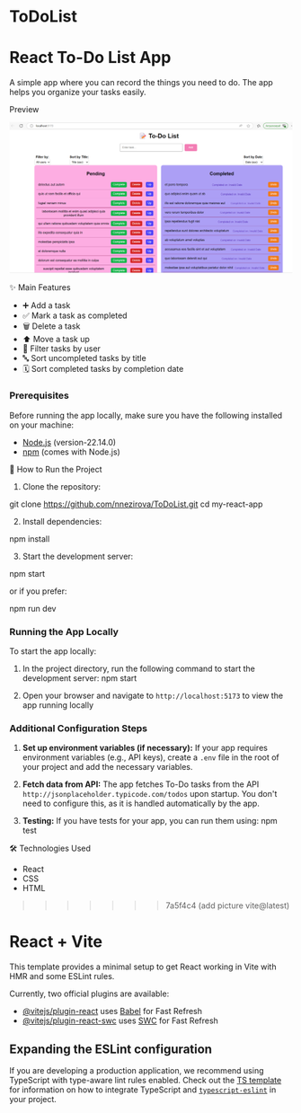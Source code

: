
# ToDoList

# React To-Do List App

A simple app where you can record the things you need to do.
The app helps you organize your tasks easily.


Preview

<p align="center"> <img src="image.png" alt="Screenshot of the To-Do App" width="600"/> </p>


✨ Main Features

- ➕ Add a task
- ✅ Mark a task as completed
- 🗑️ Delete a task
- ⬆️ Move a task up
- 👤 Filter tasks by user
- 🔤 Sort uncompleted tasks by title
- 🗓️ Sort completed tasks by completion date

### Prerequisites

Before running the app locally, make sure you have the following installed on your machine:

- [Node.js](https://nodejs.org/) (version-22.14.0)
- [npm](https://www.npmjs.com/) (comes with Node.js)


🚀 How to Run the Project

1. Clone the repository:

git clone https://github.com/nnezirova/ToDoList.git
cd my-react-app

2. Install dependencies:

npm install

3. Start the development server:

npm start

or if you prefer:

npm run dev

### Running the App Locally

To start the app locally:

1. In the project directory, run the following command to start the development server:
    npm start

2. Open your browser and navigate to `http://localhost:5173` to view the app running locally



### Additional Configuration Steps

1. **Set up environment variables (if necessary):**
   If your app requires environment variables (e.g., API keys), create a `.env` file in the root of your project and add the necessary variables.

2. **Fetch data from API:**
   The app fetches To-Do tasks from the API `http://jsonplaceholder.typicode.com/todos` upon startup. You don't need to configure this, as it is handled automatically by the app.

3. **Testing:**
   If you have tests for your app, you can run them using:
    npm test
    
🛠️ Technologies Used

- React
- CSS
- HTML


>>>>>>> 7a5f4c4 (add picture vite@latest)

# React + Vite

This template provides a minimal setup to get React working in Vite with HMR and some ESLint rules.

Currently, two official plugins are available:

- [@vitejs/plugin-react](https://github.com/vitejs/vite-plugin-react/blob/main/packages/plugin-react) uses [Babel](https://babeljs.io/) for Fast Refresh
- [@vitejs/plugin-react-swc](https://github.com/vitejs/vite-plugin-react/blob/main/packages/plugin-react-swc) uses [SWC](https://swc.rs/) for Fast Refresh

## Expanding the ESLint configuration

If you are developing a production application, we recommend using TypeScript with type-aware lint rules enabled. Check out the [TS template](https://github.com/vitejs/vite/tree/main/packages/create-vite/template-react-ts) for information on how to integrate TypeScript and [`typescript-eslint`](https://typescript-eslint.io) in your project.

